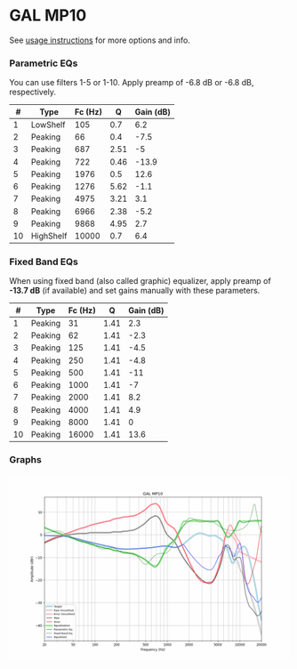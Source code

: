 # GAL MP10
See [usage instructions](https://github.com/jaakkopasanen/AutoEq#usage) for more options and info.

### Parametric EQs
You can use filters 1-5 or 1-10. Apply preamp of -6.8 dB or -6.8 dB, respectively.

|   # | Type      |   Fc (Hz) |    Q |   Gain (dB) |
|-----|-----------|-----------|------|-------------|
|   1 | LowShelf  |       105 | 0.7  |         6.2 |
|   2 | Peaking   |        66 | 0.4  |        -7.5 |
|   3 | Peaking   |       687 | 2.51 |        -5   |
|   4 | Peaking   |       722 | 0.46 |       -13.9 |
|   5 | Peaking   |      1976 | 0.5  |        12.6 |
|   6 | Peaking   |      1276 | 5.62 |        -1.1 |
|   7 | Peaking   |      4975 | 3.21 |         3.1 |
|   8 | Peaking   |      6966 | 2.38 |        -5.2 |
|   9 | Peaking   |      9868 | 4.95 |         2.7 |
|  10 | HighShelf |     10000 | 0.7  |         6.4 |

### Fixed Band EQs
When using fixed band (also called graphic) equalizer, apply preamp of **-13.7 dB** (if available) and set gains manually with these parameters.

|   # | Type    |   Fc (Hz) |    Q |   Gain (dB) |
|-----|---------|-----------|------|-------------|
|   1 | Peaking |        31 | 1.41 |         2.3 |
|   2 | Peaking |        62 | 1.41 |        -2.3 |
|   3 | Peaking |       125 | 1.41 |        -4.5 |
|   4 | Peaking |       250 | 1.41 |        -4.8 |
|   5 | Peaking |       500 | 1.41 |       -11   |
|   6 | Peaking |      1000 | 1.41 |        -7   |
|   7 | Peaking |      2000 | 1.41 |         8.2 |
|   8 | Peaking |      4000 | 1.41 |         4.9 |
|   9 | Peaking |      8000 | 1.41 |         0   |
|  10 | Peaking |     16000 | 1.41 |        13.6 |

### Graphs
![](./GAL%20MP10.png)
